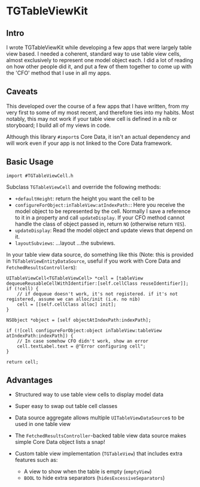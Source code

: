 # TGTableViewKit

## Intro

I wrote TGTableViewKit while developing a few apps that were largely table view based. I needed a coherent, standard way to use table view cells, almost exclusively to represent one model object each. I did a lot of reading on how other people did it, and put a few of them together to come up with the 'CFO' method that I use in all my apps.

## Caveats

This developed over the course of a few apps that I have written, from my very first to some of my most recent, and therefore ties into my habits. Most notably, this may not work if your table view cell is defined in a nib or storyboard; I build all of my views in code.

Although this library `#import`s Core Data, it isn't an actual dependency and will work even if your app is not linked to the Core Data framework.

## Basic Usage

`import #TGTableViewCell.h`

Subclass `TGTableViewCell` and override the following methods:

- `+defaultHeight`: return the height you want the cell to be
- `configureForObject:inTableView:atIndexPath:`: Here you receive the model object to be represented by the cell. Normally I save a reference to it in a property and call `updateDisplay`. If your CFO method cannot handle the class of object passed in, return `NO` (otherwise return `YES`).
- `updateDisplay`: Read the model object and update views that depend on it.
- `layoutSubviews`: ...layout ...the subviews.

In your table view data source, do something like this (Note: this is provided in `TGTableViewEntityDataSource`, useful if you work with Core Data and `FetchedResultsController`s):

	UITableViewCell<TGTableViewCell> *cell = [tableView dequeueReusableCellWithIdentifier:[self.cellClass reuseIdentifier]];
	if (!cell) {
		// if dequeue doesn't work, it's not registered. if it's not registered, assume we can alloc/init (i.e. no nib)
		cell = [[self.cellClass alloc] init];
	}

	NSObject *object = [self objectAtIndexPath:indexPath];

	if (![cell configureForObject:object inTableView:tableView atIndexPath:indexPath]) {
		// In case somehow CFO didn't work, show an error
		cell.textLabel.text = @"Error configuring cell";
	}

	return cell;


## Advantages

- Structured way to use table view cells to display model data

- Super easy to swap out table cell classes

- Data source aggregate allows multiple `UITableViewDataSource`s to be used in one table view

- The `FetchedResultsController`-backed table view data source makes simple Core Data object lists a snap!

- Custom table view implementation (`TGTableView`) that includes extra features such as:
	- A view to show when the table is empty (`emptyView`)
	- `BOOL` to hide extra separators (`hidesExcessiveSeparators`)


